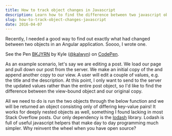```yaml
---
title: How to track object changes in Javascript
description: Learn how to find the difference between two javascript objects
slug: how-to-track-object-changes-javascript
date: 2016-04-07
---
```


Recently, I needed a good way to find out exactly what had changed between two objects in an Angular application. Soooo, I wrote one.

<p data-height="268" data-theme-id="0" data-slug-hash="BKJYRN" data-default-tab="result" data-user="kalwyn" class="codepen">See the Pen <a href="http://codepen.io/kalwyn/pen/BKJYRN/">BKJYRN</a> by Kyle (<a href="http://codepen.io/kalwyn">@kalwyn</a>) on <a href="http://codepen.io">CodePen</a>.</p>
<script async src="//assets.codepen.io/assets/embed/ei.js"></script>

As an example scenario, let's say we are editing a post. We load our page and pull down our post from the server. We make an initial copy of the and append another copy to our view. A user will edit a couple of values, e.g. the title and the description. At this point, I only want to send to the server the updated values rather than the entire post object, so I'd like to find the difference between the view-bound object and our original copy.

All we need to do is run the two objects through the below function and we will be returned an object consisting only of differing key-value pairs! It works for deeply nested objects as well, something I found lacking in most Stack Overflow posts. Our only dependency is the [lodash](http://lodash.com/docs) library. Lodash is full of useful javascript helpers that make day to day programming much simpler. Why reinvent the wheel when you have open source?

<script src="https://gist.github.com/alwynsays/f8e0a03d836f2923de9f83744cf45d09.js"></script>
